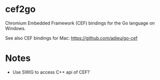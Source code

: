 cef2go
======
Chromium Embedded Framework (CEF) bindings for the Go language on Windows.

See also CEF bindings for Mac:
https://github.com/adieu/go-cef

Notes
=====
* Use SWIG to access C++ api of CEF?
